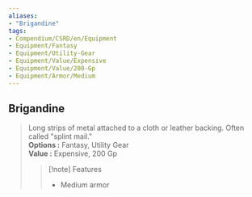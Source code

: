 ```yaml
---
aliases:
- "Brigandine"
tags:
- Compendium/CSRD/en/Equipment
- Equipment/Fantasy
- Equipment/Utility-Gear
- Equipment/Value/Expensive
- Equipment/Value/200-Gp
- Equipment/Armor/Medium
---
```


  
## Brigandine  
  
>Long strips of metal attached to a cloth or leather backing. Often called "splint mail."  
> **Options :** Fantasy, Utility Gear  
> **Value :** Expensive, 200 Gp  
>>[!note] Features  
>> - Medium armor